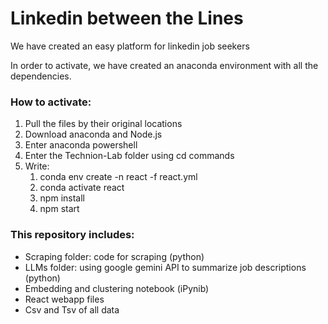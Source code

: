 # Linkedin between the Lines
 We have created an easy platform for linkedin job seekers

In order to activate, we have created an anaconda environment with all the dependencies.
### How to activate:
1. Pull the files by their original locations
2. Download anaconda and Node.js
3. Enter anaconda powershell
4. Enter the Technion-Lab folder using cd commands 
5. Write:
     1. conda env create -n react -f react.yml
     2. conda activate react
     3. npm install
     4. npm start

### This repository includes:
- Scraping folder: code for scraping (python)
- LLMs folder: using google gemini API to summarize job descriptions (python)
- Embedding and clustering notebook (iPynib)
- React webapp files
- Csv and Tsv of all data 
